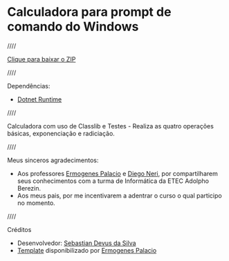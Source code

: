 # Calculadora para prompt de comando do Windows

////

[Clique para baixar o ZIP](../main/dist/Calculadora.zip)

////

Dependências: 
- [Dotnet Runtime](https://dotnet.microsoft.com/en-us/download/dotnet/6.0/runtime)

////

Calculadora com uso de Classlib e Testes - Realiza as quatro operações básicas, exponenciação e radiciação.

////

Meus sinceros agradecimentos: 
- Aos professores [Ermogenes Palacio](https://github.com/ermogenes) e [Diego Neri](https://github.com/diegoneri), por compartilharem seus conhecimentos com 	a turma de Informática da ETEC Adolpho Berezin. 
- Aos meus pais, por me incentivarem a adentrar o curso o qual participo no momento.

////

Créditos 
- Desenvolvedor: [Sebastian Devus da Silva](https://github.com/SebastianDevus)
- [Template](https://github.com/ermogenes/calculadora-2022-final) disponibilizado por [Ermogenes Palacio](https://github.com/ermogenes)
